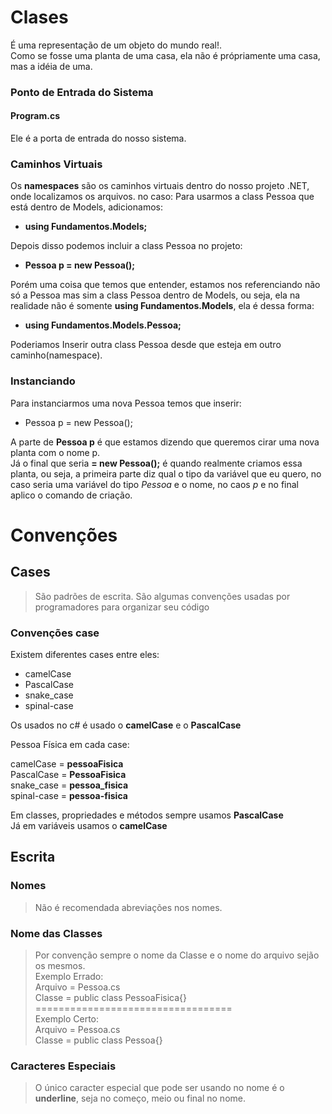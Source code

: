 # **Clases**
É uma representação de um objeto do mundo real!.<br>
Como se fosse uma planta de uma casa, ela não é própriamente uma casa, mas a idéia de uma.

### **Ponto de Entrada do Sistema**
#### **Program.cs**
Ele é a porta de entrada do nosso sistema.

### **Caminhos Virtuais**
Os **namespaces** são os caminhos virtuais dentro do nosso projeto .NET, onde localizamos os arquivos. no caso:
    Para usarmos a class Pessoa que está dentro de Models, adicionamos:
 
- **using Fundamentos.Models;**

Depois disso podemos incluir a class Pessoa no projeto:

- **Pessoa p = new Pessoa();**

Porém uma coisa que temos que entender, estamos nos referenciando não só a Pessoa mas sim a class Pessoa dentro de Models, ou seja, ela na realidade não é somente **using Fundamentos.Models**, ela é dessa forma:

- **using Fundamentos.Models.Pessoa;**

Poderiamos Inserir outra class Pessoa desde que esteja em outro caminho(namespace).

### **Instanciando**
Para instanciarmos uma nova Pessoa temos que inserir:
- Pessoa p = new Pessoa();

A parte de **Pessoa p** é que estamos dizendo que queremos cirar uma nova planta com o nome p.<br>
Já o final que seria **= new Pessoa();** é quando realmente criamos essa planta, ou seja, a primeira parte diz qual o tipo da variável que eu quero, no caso seria uma variável do tipo _Pessoa_ e o nome, no caos _p_ e no final aplico o comando de criação.

# **Convenções**
## **Cases**
> São padrões de escrita.
São algumas convenções usadas por programadores para organizar seu código
### **Convenções case**
Existem diferentes cases entre eles:
- camelCase
- PascalCase
- snake_case
- spinal-case

Os usados no c# é usado o **camelCase** e o **PascalCase**<br>

Pessoa Física em cada case:<br>

camelCase = **pessoaFisica**<br>
PascalCase = **PessoaFisica**<br>
snake_case = **pessoa_fisica**<br>
spinal-case = **pessoa-fisica**<br>

Em classes, propriedades e métodos sempre usamos **PascalCase**<br>
Já em variáveis usamos o **camelCase**<br>

## **Escrita**
### **Nomes**
> Não é recomendada abreviações nos nomes.
### **Nome das Classes**
> Por convenção sempre o nome da Classe e o nome do arquivo sejão os mesmos.<br>
Exemplo Errado:<br>
Arquivo = Pessoa.cs<br>
Classe = public class PessoaFisica{}<br>
==================================<br>
Exemplo Certo:<br>
Arquivo = Pessoa.cs<br>
Classe = public class Pessoa{}<br>
### Caracteres Especiais
> O único caracter especial que pode ser usando no nome é o **underline**, seja no começo, meio ou final no nome.